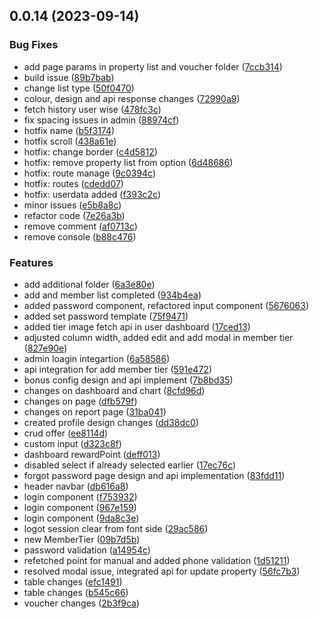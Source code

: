 ## 0.0.14 (2023-09-14)


### Bug Fixes

* add page params in property list and voucher folder ([7ccb314](https://gitlab.com/paras205/boilerplate-react/commit/7ccb3143474e3d5de8db3f1afd2c602b5762bb5e))
* build issue ([89b7bab](https://gitlab.com/paras205/boilerplate-react/commit/89b7bab7ed5f7fe63870961d67610dc0bfacf3c6))
* change list type ([50f0470](https://gitlab.com/paras205/boilerplate-react/commit/50f0470ed7db2a76014e86cf63faf62b18a7538c))
* colour, design and api response changes ([72990a9](https://gitlab.com/paras205/boilerplate-react/commit/72990a9e3a85297001f6462d54cfa1c5722eb6d3))
* fetch history user wise ([478fc3c](https://gitlab.com/paras205/boilerplate-react/commit/478fc3c2cc14e4bca0420c0be3d09ac075eeb10c))
* fix spacing issues in admin ([88974cf](https://gitlab.com/paras205/boilerplate-react/commit/88974cf4ea87f8f0e80a4477dc5225f3ed32f274))
* hotfix name ([b5f3174](https://gitlab.com/paras205/boilerplate-react/commit/b5f3174965cf44d92cc63d22ff92d0939ee2c23f))
* hotfix scroll ([438a61e](https://gitlab.com/paras205/boilerplate-react/commit/438a61e7518981f21d03c1c578901a6922bdaf5e))
* hotfix: change border ([c4d5812](https://gitlab.com/paras205/boilerplate-react/commit/c4d5812510889d03c1f90b6910cc2ca2f45950e9))
* hotfix: remove property list from option ([6d48686](https://gitlab.com/paras205/boilerplate-react/commit/6d486863e16f9bbfa1265840514bfdeec0553399))
* hotfix: route manage ([9c0394c](https://gitlab.com/paras205/boilerplate-react/commit/9c0394ce422983cccca2b7e439c6f699faf9c135))
* hotfix: routes ([cdedd07](https://gitlab.com/paras205/boilerplate-react/commit/cdedd07ffe11ad9d5c45c41eedb6d4ac672f82cb))
* hotfix: userdata added ([f393c2c](https://gitlab.com/paras205/boilerplate-react/commit/f393c2cf04136aab694edc3b31aee7460eba330e))
* minor issues ([e5b8a8c](https://gitlab.com/paras205/boilerplate-react/commit/e5b8a8c4de098ec32fa8f684b19ccb061dded3b1))
* refactor code ([7e26a3b](https://gitlab.com/paras205/boilerplate-react/commit/7e26a3bc30eb42c9bb385f334b448c7aaccd916e))
* remove comment ([af0713c](https://gitlab.com/paras205/boilerplate-react/commit/af0713cfc99343cee95b131be67ba43855644b6d))
* remove console ([b88c476](https://gitlab.com/paras205/boilerplate-react/commit/b88c476a0c58d18c628bf21657472ce251ab81b8))


### Features

* add additional folder ([6a3e80e](https://gitlab.com/paras205/boilerplate-react/commit/6a3e80e0283bb533435461c064b30935cd953ddf))
* add and member list completed ([934b4ea](https://gitlab.com/paras205/boilerplate-react/commit/934b4eab6da534d90b24e3b7fe2844ec5de668b4))
* added password component, refactored input component ([5676063](https://gitlab.com/paras205/boilerplate-react/commit/5676063ecf247dd38bd7be2ca29c19d3b9c6d76a))
* added set password template ([75f9471](https://gitlab.com/paras205/boilerplate-react/commit/75f9471f735d8a6cf734924dcc21e0f56326750a))
* added tier image fetch api in user dashboard ([17ced13](https://gitlab.com/paras205/boilerplate-react/commit/17ced133a26c56a7fca397b8a8d44961e7aec0db))
* adjusted column width, added edit and add modal in member tier ([827e90e](https://gitlab.com/paras205/boilerplate-react/commit/827e90ebb34d3c5ee73046ad70f05feac8f87be0))
* admin loagin integartion ([6a58586](https://gitlab.com/paras205/boilerplate-react/commit/6a5858668898a187d75d9633e45aef0ec1867ac1))
* api integration for add member tier ([591e472](https://gitlab.com/paras205/boilerplate-react/commit/591e4724e8b1fbd33f620dc73ed81df0beed9334))
* bonus config design and api implement ([7b8bd35](https://gitlab.com/paras205/boilerplate-react/commit/7b8bd3565073c74e44d0ffb791c5d8c38ff0131c))
* changes on dashboard and chart ([8cfd96d](https://gitlab.com/paras205/boilerplate-react/commit/8cfd96df9181f07fc3215ddd2144a0744b9e5b62))
* changes on page ([dfb579f](https://gitlab.com/paras205/boilerplate-react/commit/dfb579fe11b8d4d35f8e548ba5798cf50cf145a7))
* changes on report page ([31ba041](https://gitlab.com/paras205/boilerplate-react/commit/31ba04144a8d8aad72e5434163168fd7d0973586))
* created profile  design changes ([dd38dc0](https://gitlab.com/paras205/boilerplate-react/commit/dd38dc05e611f2eb185ea980105e9d7db10c7fd4))
* crud offer ([ee8114d](https://gitlab.com/paras205/boilerplate-react/commit/ee8114dc41edda539a402bd873e11f9a59d94123))
* custom input ([d323c8f](https://gitlab.com/paras205/boilerplate-react/commit/d323c8f84f00f51287e6c564fa41478402ce5ae9))
* dashboard rewardPoint ([deff013](https://gitlab.com/paras205/boilerplate-react/commit/deff013adbac58d59d98ac6a8241634e040100a7))
* disabled select if already selected earlier ([17ec76c](https://gitlab.com/paras205/boilerplate-react/commit/17ec76ce3e20f68927377bf1318cee4017490877))
* forgot password page design and api implementation ([83fdd11](https://gitlab.com/paras205/boilerplate-react/commit/83fdd1147575e825dfdff059120828e07843d96e))
* header navbar ([db616a8](https://gitlab.com/paras205/boilerplate-react/commit/db616a8aa8ca6b88e5900b684437b8ebf9b3f345))
* login component ([f753932](https://gitlab.com/paras205/boilerplate-react/commit/f753932002845eaab1196b776d992ee5ecac0547))
* login component ([967e159](https://gitlab.com/paras205/boilerplate-react/commit/967e159a4fe973d5e6302f108f2bd08525fcc615))
* login component ([9da8c3e](https://gitlab.com/paras205/boilerplate-react/commit/9da8c3ed3142a97a439caf5080ed56106b689458))
* logot session clear from font side ([29ac586](https://gitlab.com/paras205/boilerplate-react/commit/29ac5861e27e9b8d2e15e114cc47f0b540ea00ee))
* new MemberTier ([09b7d5b](https://gitlab.com/paras205/boilerplate-react/commit/09b7d5b206b69c4971f215b514ee7c5535749c88))
* password validation ([a14954c](https://gitlab.com/paras205/boilerplate-react/commit/a14954c5935baa2dcd783af303ed3b8ea450aab0))
* refetched point for manual and added phone validation ([1d51211](https://gitlab.com/paras205/boilerplate-react/commit/1d51211fd510cf093aab1d4739037ff4e30ab572))
* resolved modal issue, integrated api for update property ([56fc7b3](https://gitlab.com/paras205/boilerplate-react/commit/56fc7b3dce0062608340685fa86dcee7ab0d45da))
* table changes ([efc1491](https://gitlab.com/paras205/boilerplate-react/commit/efc1491a997cc0f44fd7720a21fed789d69c01df))
* table changes ([b545c66](https://gitlab.com/paras205/boilerplate-react/commit/b545c668a87aa21a950ccbfd387d5cc97bd70ad4))
* voucher changes ([2b3f9ca](https://gitlab.com/paras205/boilerplate-react/commit/2b3f9ca9b0d7b2fd3b5bb01c7b4795f93b7ea297))



